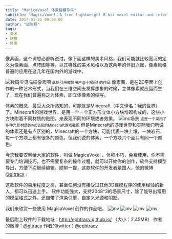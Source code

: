 ```yaml
---
title: "MagicaVoxel 体素建模软件"
subtitle: "MagicaVoxel：A free lightweight 8-bit voxel editor and interactive path tracing renderer, enjoy :) "
date: 2017-01-21 09:30:00
author: "邱陈程"
tags:
- 美术
- 建模
- 体素
---
```



像素画，这个词想必都听说过。像下面这样的美术风格，我们可能就比较宽泛的定义为像素画，点阵图等等。以其特殊的美术风格以及这两年的怀旧兴起，像素风格普遍的应用在这几年在国内外的游戏中。

![数码宝贝喵喵像素图](https://pinkuburu.github.io/img/inpost/201701/2017-01-21post01.jpg)
<small class="img-hint">此处引用微博用户@小解闷1 的作品</small>
像素画，是在2D平面上创作的一种艺术形式，当我们在三维空间去发挥想象的时候，立体像素就应运而生了，现在我们普遍称之为体素，即立体像素的缩写。

体素的概念，最受大众所熟知的，可能就是Minecraft（中文译名：我的世界）了。Minecraft的游戏世界，是用一个一个正方形立体小方块堆砌构成的，这些小方块附着不同材质的贴图，来表现不同的环境或者效果。
![mc场景](https://pinkuburu.github.io/img/inpost/201701/2017-01-21post02.jpg)
<small class="img-hint">这是一个采用了多种光影材质的MOD后的Minecraft游戏截图</small>
但是Minecraft的游戏世界和实际我们所说的体素还是有点区别的，Minecraft的一个方块，可能代表一块土壤，一块岩石，每一个方块上都有很多的颜色，但我们说的体素，一个方块六个面只有同一个颜色。

今天我要安利给大家的软件，叫做 MagicaVoxel 。体积小巧，免费使用，你不需要专门培训技巧，也不需要复杂的操作过程，就可以开始你的创作，软件支持模型导出，方便下次继续编辑。顺带一提，这款软件的开发者是国人，他的微博[@gltracy](http://weibo.com/gltracy) 。

这款软件的易用程度之高，甚至任何没有接受过其他3D建模程序的使用经验的新人，都可以迅速上手。
软件功能强大，支持2048^3的场景尺寸，除了能导出常用的模型格式之外，还自带了渲染引擎，自定义光源和阴影。

我们来欣赏一些使用 MagicaVoxel 创作的作品吧。
![mv](https://pinkuburu.github.io/img/inpost/201701/2017-01-21post03.jpg)
![mv](https://pinkuburu.github.io/img/inpost/201701/2017-01-21post04.jpg)
![mv](https://pinkuburu.github.io/img/inpost/201701/2017-01-21post05.jpg)
![mv](https://pinkuburu.github.io/img/inpost/201701/2017-01-21post06.jpg)


最后附上软件的下载地址：http://ephtracy.github.io/  （大小：2.45MB）
作者的微博：[@gltracy](http://weibo.com/gltracy) 
作者的twitter：[@ephtracy](https://twitter.com/ephtracy) 

--------
